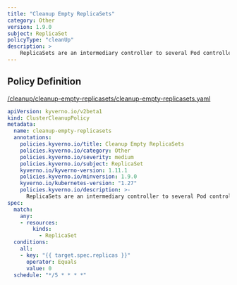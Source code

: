 ```yaml
---
title: "Cleanup Empty ReplicaSets"
category: Other
version: 1.9.0
subject: ReplicaSet
policyType: "cleanUp"
description: >
    ReplicaSets are an intermediary controller to several Pod controllers such as Deployments. When a new version of a Deployment is created, it spawns a new ReplicaSet with the desired number of replicas and scale the current one to zero. This can have the effect of leaving many empty ReplicaSets in the cluster which can create clutter and false positives if policy reports are enabled. This cleanup policy removes all empty ReplicaSets across the cluster. Note that removing empty ReplicaSets may prevent rollbacks.
---
```


## Policy Definition
<a href="https://github.com/kyverno/policies/raw/main//cleanup/cleanup-empty-replicasets/cleanup-empty-replicasets.yaml" target="-blank">/cleanup/cleanup-empty-replicasets/cleanup-empty-replicasets.yaml</a>

```yaml
apiVersion: kyverno.io/v2beta1
kind: ClusterCleanupPolicy
metadata:
  name: cleanup-empty-replicasets
  annotations:
    policies.kyverno.io/title: Cleanup Empty ReplicaSets
    policies.kyverno.io/category: Other
    policies.kyverno.io/severity: medium
    policies.kyverno.io/subject: ReplicaSet
    kyverno.io/kyverno-version: 1.11.1
    policies.kyverno.io/minversion: 1.9.0
    kyverno.io/kubernetes-version: "1.27"
    policies.kyverno.io/description: >-
      ReplicaSets are an intermediary controller to several Pod controllers such as Deployments. When a new version of a Deployment is created, it spawns a new ReplicaSet with the desired number of replicas and scale the current one to zero. This can have the effect of leaving many empty ReplicaSets in the cluster which can create clutter and false positives if policy reports are enabled. This cleanup policy removes all empty ReplicaSets across the cluster. Note that removing empty ReplicaSets may prevent rollbacks.
spec:
  match:
    any:
    - resources:
        kinds:
          - ReplicaSet
  conditions:
    all:
    - key: "{{ target.spec.replicas }}"
      operator: Equals
      value: 0
  schedule: "*/5 * * * *"

```
